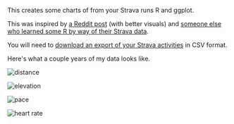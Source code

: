 This creates some charts of from your Strava runs R and ggplot. 

This was inspired by [a Reddit post](https://www.reddit.com/r/Strava/comments/yc7qqy/visualising_12_months_of_running_with_strava/) (with better visuals) and [someone else who learned some R by way of their Strava data](https://towardsdatascience.com/using-r-to-analyse-my-strava-data-fc57188b4c51).

You will need to [download an export of your Strava activities](https://support.strava.com/hc/en-us/articles/216918437-Exporting-your-Data-and-Bulk-Export) in CSV format.

Here's what a couple years of my data looks like.

![distance](/images/distance.tiff)

![elevation](/images/elevation.tiff)

![pace](/images/pace.tiff)

![heart rate](/images/heartrate.tiff)
